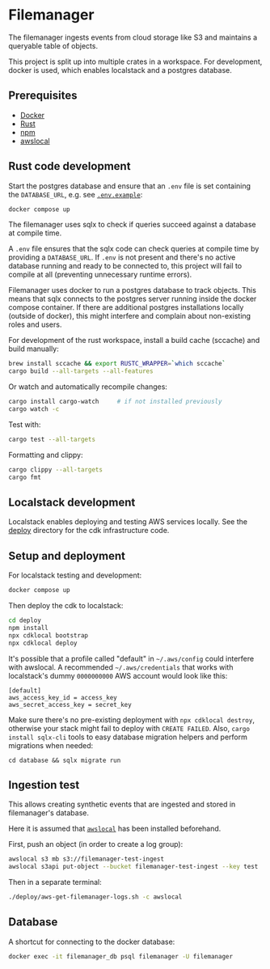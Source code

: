# Filemanager

The filemanager ingests events from cloud storage like S3 and maintains a queryable table of objects.

This project is split up into multiple crates in a workspace. For development, docker is used, which enables localstack and a postgres database.

## Prerequisites

- [Docker](https://docs.docker.com/get-docker/)
- [Rust](https://www.rust-lang.org/tools/install)
- [npm](https://www.npmjs.com/get-npm)
- [awslocal](https://github.com/localstack/awscli-local)

## Rust code development

Start the postgres database and ensure that an `.env` file is set containing the `DATABASE_URL`, e.g. see [`.env.example`][env-example]:

```sh
docker compose up
```

The filemanager uses sqlx to check if queries succeed against a database at compile time.

A `.env` file ensures that the sqlx code can check queries at compile time by providing a `DATABASE_URL`. If `.env` is not present and there's no active database running and ready to be connected to, this project will fail to compile at all (preventing unnecessary runtime errors).

Filemanager uses docker to run a postgres database to track objects. This means that sqlx connects to the postgres server
running inside the docker compose container. If there are additional postgres installations locally (outside of docker),
this might interfere and complain about non-existing roles and users.

For development of the rust workspace, install a build cache (sccache) and build manually:

```sh
brew install sccache && export RUSTC_WRAPPER=`which sccache`
cargo build --all-targets --all-features
```

Or watch and automatically recompile changes:

```sh
cargo install cargo-watch     # if not installed previously
cargo watch -c
```

Test with:

```sh
cargo test --all-targets
```

Formatting and clippy:

```sh
cargo clippy --all-targets
cargo fmt
```

## Localstack development

Localstack enables deploying and testing AWS services locally. See the [deploy][deploy] directory
for the cdk infrastructure code.

## Setup and deployment

For localstack testing and development:

```sh
docker compose up
```

Then deploy the cdk to localstack:

```sh
cd deploy
npm install
npx cdklocal bootstrap
npx cdklocal deploy
```

It's possible that a profile called "default" in `~/.aws/config` could interfere with awslocal. A recommended `~/.aws/credentials` that works with localstack's dummy `0000000000` AWS account would look like this:

```
[default]
aws_access_key_id = access_key
aws_secret_access_key = secret_key
```

Make sure there's no pre-existing deployment with `npx cdklocal destroy`, otherwise your stack might fail to deploy with `CREATE FAILED`.
Also, `cargo install sqlx-cli` tools to easy database migration helpers and perform migrations when needed:

```shell
cd database && sqlx migrate run
```

## Ingestion test

This allows creating synthetic events that are ingested and stored in filemanager's database.

Here it is assumed that [`awslocal`](https://github.com/localstack/awscli-local) has been installed beforehand.

First, push an object (in order to create a log group):

```sh
awslocal s3 mb s3://filemanager-test-ingest
awslocal s3api put-object --bucket filemanager-test-ingest --key test
```

Then in a separate terminal:

```sh
./deploy/aws-get-filemanager-logs.sh -c awslocal
```

## Database

A shortcut for connecting to the docker database:

```bash
docker exec -it filemanager_db psql filemanager -U filemanager
```

[deploy]: ./deploy
[env-example]: .env.example
